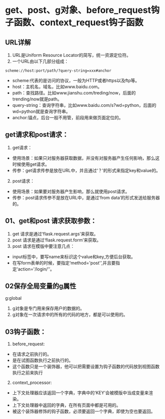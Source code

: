 # get、post、g对象、before_request钩子函数、context_request钩子函数

## URL详解

1. URL是Uniform Resource Locator的简写，统一资源定位符。
2. 一个URL由以下几部分组成：

``` url
scheme://host:port/path/?query-string=xxx#anchor
```

* scheme:代表的是访问的协议，一般为HTTP或者https以及ftp等。
* host：主机名，域名，比如www.baidu.com。
* path：查找路径。比如www.jianshu.com/treding/now，后面的trending/now就是path。
* query-string：查询字符串，比如www.baidu.com/s?wd=python，后面的wd=python就是查询字符串。
* anchor:锚点，后台一般不用管，前段用来做页面定位的。

## get请求和post请求：

1. get请求：
* 使用场景：如果只对服务器获取数据，并没有对服务器产生任何影响，那么这时候使用get请求。
* 传参：get请求传参是放在URL中，并且通过‘？’的形式来指定key和value的。

2. post请求：
* 使用场景：如果要对服务器产生影响，那么就使用post请求。
* 传参：post请求传参不是放在URL中，是通过‘from data’的形式发送给服务器的。

## 01、get和post 请求获取参数：

1. get 请求是通过‘flask.request.args’来获取。
2. post 请求是通过‘flask.request.form’来获取。
3. post 请求在模版中要注意几点：

* input标签中，要写name来标识这个value和key,方便后台获取。
* 在写form表单的时候，要指定‘method='post'’,并且要指定‘action='/login/'’。

## 02保存全局变量的g属性

g:global

1. g对象是专门用来保存用户的数据的。
2. g对象在一次请求中的所有的代码的地方，都是可以使用的。

## 03钩子函数：

1. before_request:

* 在请求之前执行的。
* 是在试图函数执行之前执行的。
* 这个函数只是一个装饰器，他可以把需要设置为钩子函数的代码放到视图函数执行之前来执行

2. context_processor:

* 上下文处理器应该返回一个字典，字典中的‘KEY’会被模版中当成变量来渲染。
* 上下文处理器中返回的字典，在所有页面中都是可用的。
* 被这个装饰器修饰的钩子函数，必须要返回一个字典，即使为空也要返回。